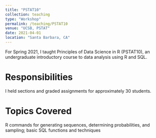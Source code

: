 ```yaml
---
title: "PSTAT10"
collection: teaching
type: "Workshop"
permalink: /teaching/PSTAT10
venue: "UCSB, PSTAT"
date: 2021-04-01
location: "Santa Barbara, CA"
---
```


For Spring 2021, I taught Principles of Data Science in R (PSTAT10), an undergraduate introductory course to data analysis using R and SQL.

Responsibilities
======
I held sections and graded assignments for approximately 30 students.

Topics Covered
======
R commands for generating sequences, determining probabilities, and sampling; basic SQL functions and techniques
